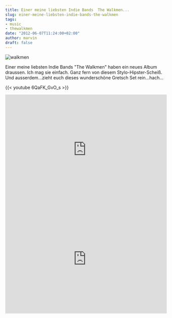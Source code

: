 ```yaml
---
title: Einer meine liebsten Indie Bands  The Walkmen...
slug: einer-meine-liebsten-indie-bands-the-walkmen
tags:
- music
- thewalkmen
date: "2012-06-07T11:24:00+02:00"
author: marvin
draft: false
---
```

![walkmen](/images/walkmen.jpg)

Einer meine liebsten Indie Bands "The Walkmen" haben ein neues Album
draussen. Ich mag sie einfach. Ganz fern von diesem
Stylo-Hipster-Scheiß. Und ausserdem...zieht euch dieses wunderschöne
Gretsch Set rein...hach...

{{< youtube 6QaFK\_GvO_s >}}

<iframe width="512" height="347" src="http://www.nbc.com/assets/video/widget/widget.html?vid=1405062" frameborder="0"></iframe>

<iframe width="512" height="347" src="http://www.nbc.com/assets/video/widget/widget.html?vid=1405038" frameborder="0"></iframe>
